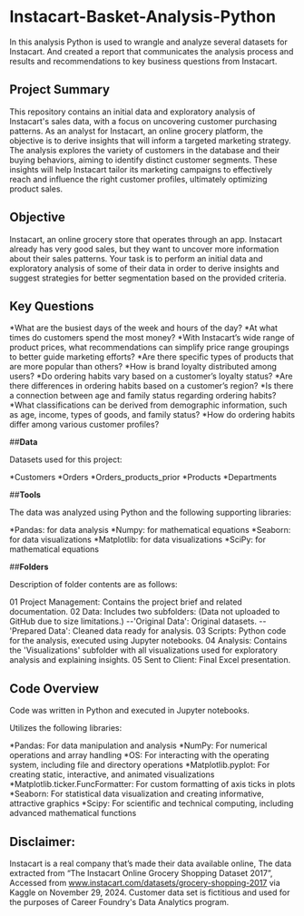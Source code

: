 # Instacart-Basket-Analysis-Python

In this analysis Python is used to wrangle and analyze several datasets for Instacart. And created a report that communicates the analysis process and results and recommendations to key business questions from Instacart.

## **Project Summary**

This repository contains an initial data and exploratory analysis of Instacart's sales data, with a focus on uncovering customer purchasing patterns. As an analyst for Instacart, an online grocery platform, the objective is to derive insights that will inform a targeted marketing strategy. The analysis explores the variety of customers in the database and their buying behaviors, aiming to identify distinct customer segments. These insights will help Instacart tailor its marketing campaigns to effectively reach and influence the right customer profiles, ultimately optimizing product sales.


## **Objective**

Instacart, an online grocery store that operates through an app. Instacart already has very good sales, but they want to uncover more information about their sales patterns. Your task is to perform an initial data and exploratory analysis of some of their data in order to derive insights and suggest strategies for better segmentation based on the provided criteria.

## **Key Questions**

*What are the busiest days of the week and hours of the day?
*At what times do customers spend the most money?
*With Instacart’s wide range of product prices, what recommendations can simplify price range groupings to better guide marketing efforts?
*Are there specific types of products that are more popular than others?
*How is brand loyalty distributed among users?
*Do ordering habits vary based on a customer’s loyalty status?
*Are there differences in ordering habits based on a customer’s region?
*Is there a connection between age and family status regarding ordering habits?
*What classifications can be derived from demographic information, such as age, income, types of goods, and family status?
*How do ordering habits differ among various customer profiles?

##**Data**

Datasets used for this project:

*Customers
*Orders
*Orders_products_prior
*Products
*Departments

##**Tools**

The data was analyzed using Python and the following supporting libraries:

*Pandas: for data analysis
*Numpy: for mathematical equations
*Seaborn: for data visualizations
*Matplotlib: for data visualizations
*SciPy: for mathematical equations

##**Folders**

Description of folder contents are as follows:

01 Project Management: Contains the project brief and related documentation.
02 Data: Includes two subfolders: (Data not uploaded to GitHub due to size limitations.)
--'Original Data': Original datasets.
--'Prepared Data': Cleaned data ready for analysis.
03 Scripts: Python code for the analysis, executed using Jupyter notebooks.
04 Analysis: Contains the 'Visualizations' subfolder with all visualizations used for exploratory analysis and explaining insights.
05 Sent to Client: Final Excel presentation.

## **Code Overview**

Code was written in Python and executed in Jupyter notebooks.

Utilizes the following libraries:

*Pandas: For data manipulation and analysis
*NumPy: For numerical operations and array handling
*OS: For interacting with the operating system, including file and directory operations
*Matplotlib.pyplot: For creating static, interactive, and animated visualizations
*Matplotlib.ticker.FuncFormatter: For custom formatting of axis ticks in plots
*Seaborn: For statistical data visualization and creating informative, attractive graphics
*Scipy: For scientific and technical computing, including advanced mathematical functions

## **Disclaimer:**

Instacart is a real company that’s made their data available online, The data extracted from “The Instacart Online Grocery Shopping Dataset 2017”, Accessed from www.instacart.com/datasets/grocery-shopping-2017 via Kaggle on November 29, 2024. 
Customer data set is fictitious and used for the purposes of Career Foundry's Data Analytics program.
